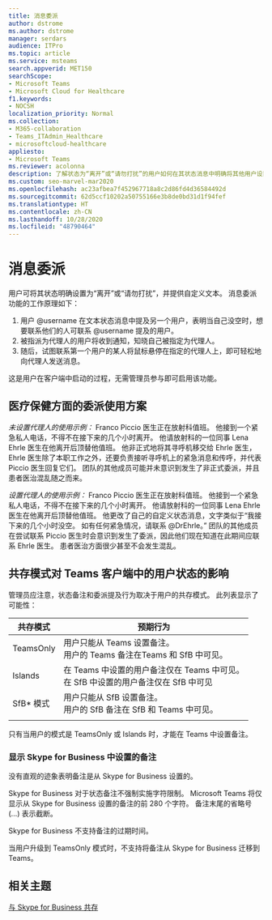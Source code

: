 ```yaml
---
title: 消息委派
author: dstrome
ms.author: dstrome
manager: serdars
audience: ITPro
ms.topic: article
ms.service: msteams
search.appverid: MET150
searchScope:
- Microsoft Teams
- Microsoft Cloud for Healthcare
f1.keywords:
- NOCSH
localization_priority: Normal
ms.collection:
- M365-collaboration
- Teams_ITAdmin_Healthcare
- microsoftcloud-healthcare
appliesto:
- Microsoft Teams
ms.reviewer: acolonna
description: 了解状态为“离开”或“请勿打扰”的用户如何在其状态消息中明确将其他用户设置为代理人。
ms.custom: seo-marvel-mar2020
ms.openlocfilehash: ac23afbea7f452967718a8c2d86fd4d36584492d
ms.sourcegitcommit: 62d5ccf10202a50755166e3b8de0bd31d1f94fef
ms.translationtype: HT
ms.contentlocale: zh-CN
ms.lasthandoff: 10/28/2020
ms.locfileid: "48790464"
---
```

# <a name="message-delegation"></a>消息委派

用户可将其状态明确设置为“离开”或“请勿打扰”，并提供自定义文本。 消息委派功能的工作原理如下：

1. 用户 @username 在文本状态消息中提及另一个用户，表明当自己没空时，想要联系他们的人可联系 @username 提及的用户。
2. 被指派为代理人的用户将收到通知，知晓自己被指定为代理人。
3. 随后，试图联系第一个用户的某人将鼠标悬停在指定的代理人上，即可轻松地向代理人发送消息。  

这是用户在客户端中启动的过程，无需管理员参与即可启用该功能。 

## <a name="delegation-use-scenario-in-healthcare"></a>医疗保健方面的委派使用方案

*未设置代理人的使用示例：* Franco Piccio 医生正在放射科值班。 他接到一个紧急私人电话，不得不在接下来的几个小时离开。 他请放射科的一位同事 Lena Ehrle 医生在他离开后顶替他值班。 他非正式地将其寻呼机移交给 Ehrle 医生，Ehrle 医生除了本职工作之外，还要负责接听寻呼机上的紧急消息和传呼，并代表 Piccio 医生回复它们。 团队的其他成员可能并未意识到发生了非正式委派，并且患者医治混乱随之而来。

*设置代理人的使用示例：* Franco Piccio 医生正在放射科值班。 他接到一个紧急私人电话，不得不在接下来的几个小时离开。 他请放射科的一位同事 Lena Ehrle 医生在他离开后顶替他值班。 他更改了自己的自定义状态消息，文字类似于“我接下来的几个小时没空。 如有任何紧急情况，请联系 @DrEhrle。”  团队的其他成员在尝试联系 Piccio 医生时会意识到发生了委派，因此他们现在知道在此期间应联系 Ehrle 医生。 患者医治方面很少甚至不会发生混乱。

## <a name="impact-of-co-existence-modes-on-user-status-in-the-teams-client"></a>共存模式对 Teams 客户端中的用户状态的影响

管理员应注意，状态备注和委派提及行为取决于用户的共存模式。 此列表显示了可能性：

|共存模式 | 预期行为|
|---|---|
|TeamsOnly |用户只能从 Teams 设置备注。 <br> 用户的 Teams 备注在Teams 和 SfB 中可见。 |
|Islands | 在 Teams 中设置的用户备注仅在 Teams 中可见。 <br> 在 SfB 中设置的用户备注仅在 SfB 中可见 |
|SfB* 模式 | 用户只能从 SfB 设置备注。 <br> 用户的 SfB 备注在 SfB 和 Teams 中可见。  |
|||

只有当用户的模式是 TeamsOnly 或 Islands 时，才能在 Teams 中设置备注。  

### <a name="displaying-notes-set-in-skype-for-business"></a>显示 Skype for Business 中设置的备注
  
没有直观的迹象表明备注是从 Skype for Business 设置的。

Skype for Business 对于状态备注不强制实施字符限制。 Microsoft Teams 将仅显示从 Skype for Business 设置的备注的前 280 个字符。 备注末尾的省略号 (…) 表示截断。
  
Skype for Business 不支持备注的过期时间。

当用户升级到 TeamsOnly 模式时，不支持将备注从 Skype for Business 迁移到 Teams。

## <a name="related-topics"></a>相关主题

[与 Skype for Business 共存](../../coexistence-chat-calls-presence.md)
